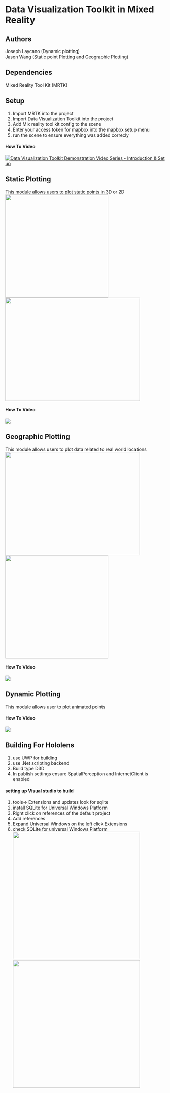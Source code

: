 # Data Visualization Toolkit in Mixed Reality

## Authors
Joseph Laycano (Dynamic plotting)  
Jason Wang (Static point Plotting and Geographic Plotting)

## Dependencies 
Mixed Reality Tool Kit (MRTK)

## Setup  
1. Import MRTK into the project
2. Import Data Visualization Toolkit into the project
3. Add Mix reality tool kit config to the scene
4. Enter your access token for mapbox into the mapbox setup menu
5. run the scene to ensure everything was added correcly

#### How To Video
[![Data Visualization Toolkit Demonstration Video Series - Introduction & Set up](https://i.imgur.com/f0y7q1q.png)](http://www.youtube.com/watch?v=gPphdNLEayo "Data Visualization Toolkit Demonstration Video Series - Introduction & Set up")

## Static Plotting
This module allows users to plot static points in 3D or 2D  
<img src="https://i.imgur.com/hwFQV0H.jpg" width="324" height="324"> <img src="https://i.imgur.com/HSD8MDH.jpg" width="424" height="324">

#### How To Video
[![](https://i.imgur.com/nqutXme.png)](http://www.youtube.com/watch?v=DI6Th80Ve7Y "Data Visualization Toolkit Demonstration Video Series - Static Plotting Functionality")

## Geographic Plotting
This module allows users to plot data related to real world locations   
<img src="https://i.imgur.com/lfMh6C1.jpg" width="424" height="324"> <img src="https://i.imgur.com/lmoW3Aa.png" width="324" height="324">

#### How To Video
[![](https://i.imgur.com/FGxWd8s.png)](http://www.youtube.com/watch?v=SSaBtswGp24 "Data Visualization Toolkit Demonstration Video Series - Geographical Plotting Functionality Unlisted")
## Dynamic Plotting
This module allows user to plot animated points  

#### How To Video
[![](https://i.imgur.com/shKYGJB.png)](http://www.youtube.com/watch?v=abUTxeNvdwg "Data Visualization Toolkit Demonstration Video Series - Dynamic Plotting Functionality")

## Building For Hololens
1. use UWP for building
2. use .Net scripting backend
3. Build type D3D
4. In publish settings ensure SpatialPerception and InternetClient is enabled
#### setting up Visual studio to build 
1. tools-> Extensions and updates look for sqlite
2. install SQLite for Universal Windows Platform
3. Right click on references of the default project
4. Add references
5. Expand Universal Windows on the left click Extensions
6. check SQLite for universal Windows Platform  
<img src="https://i.imgur.com/6prfnvr.jpg" width="400" height="400"> <img src="https://i.imgur.com/UPKUPZw.jpg" width="400" height="400">
